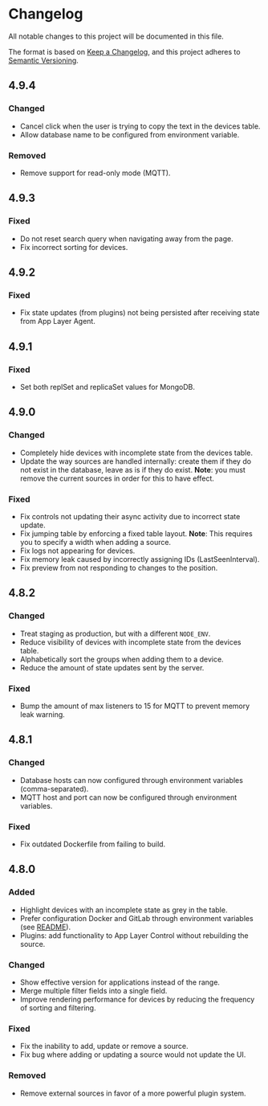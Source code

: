 # Changelog

All notable changes to this project will be documented in this file.

The format is based on [Keep a Changelog](https://keepachangelog.com/en/1.0.0/),
and this project adheres to [Semantic Versioning](https://semver.org/spec/v2.0.0.html).

## 4.9.4

### Changed

- Cancel click when the user is trying to copy the text in the devices table.
- Allow database name to be configured from environment variable.

### Removed
- Remove support for read-only mode (MQTT).

## 4.9.3

### Fixed

- Do not reset search query when navigating away from the page.
- Fix incorrect sorting for devices.

## 4.9.2

### Fixed

- Fix state updates (from plugins) not being persisted after receiving state from App Layer Agent.

## 4.9.1

### Fixed

- Set both replSet and replicaSet values for MongoDB.

## 4.9.0

### Changed

- Completely hide devices with incomplete state from the devices table.
- Update the way sources are handled internally: create them if they do not exist in the database, leave as is if they do exist. **Note**: you must remove the current sources in order for this to have effect.

### Fixed

- Fix controls not updating their async activity due to incorrect state update.
- Fix jumping table by enforcing a fixed table layout.
  **Note**: This requires you to specify a width when adding a source.
- Fix logs not appearing for devices.
- Fix memory leak caused by incorrectly assigning IDs (LastSeenInterval).
- Fix preview from not responding to changes to the position.

## 4.8.2

### Changed

- Treat staging as production, but with a different `NODE_ENV`.
- Reduce visibility of devices with incomplete state from the devices table.
- Alphabetically sort the groups when adding them to a device.
- Reduce the amount of state updates sent by the server.

### Fixed

- Bump the amount of max listeners to 15 for MQTT to prevent memory leak warning.

## 4.8.1

### Changed

- Database hosts can now configured through environment variables (comma-separated).
- MQTT host and port can now be configured through environment variables.

### Fixed

- Fix outdated Dockerfile from failing to build.

## 4.8.0

### Added

- Highlight devices with an incomplete state as grey in the table.
- Prefer configuration Docker and GitLab through environment variables (see [README](README.md)).
- Plugins: add functionality to App Layer Control without rebuilding the source.

### Changed

- Show effective version for applications instead of the range.
- Merge multiple filter fields into a single field.
- Improve rendering performance for devices by reducing the frequency of sorting and filtering.

### Fixed

- Fix the inability to add, update or remove a source.
- Fix bug where adding or updating a source would not update the UI.

### Removed

- Remove external sources in favor of a more powerful plugin system.
